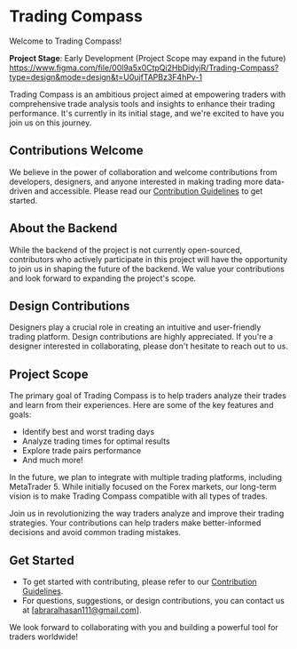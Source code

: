 # Trading Compass

Welcome to Trading Compass!

**Project Stage**: Early Development (Project Scope may expand in the future)
https://www.figma.com/file/00l9a5x0CtpQi2HbDidyjR/Trading-Compass?type=design&mode=design&t=U0ujfTAPBz3F4hPv-1

Trading Compass is an ambitious project aimed at empowering traders with comprehensive trade analysis tools and insights to enhance their trading performance. It's currently in its initial stage, and we're excited to have you join us on this journey.

## Contributions Welcome

We believe in the power of collaboration and welcome contributions from developers, designers, and anyone interested in making trading more data-driven and accessible. Please read our [Contribution Guidelines](CONTRIBUTING.md) to get started.

## About the Backend

While the backend of the project is not currently open-sourced, contributors who actively participate in this project will have the opportunity to join us in shaping the future of the backend. We value your contributions and look forward to expanding the project's scope.

## Design Contributions

Designers play a crucial role in creating an intuitive and user-friendly trading platform. Design contributions are highly appreciated. If you're a designer interested in collaborating, please don't hesitate to reach out to us.

## Project Scope

The primary goal of Trading Compass is to help traders analyze their trades and learn from their experiences. Here are some of the key features and goals:

- Identify best and worst trading days
- Analyze trading times for optimal results
- Explore trade pairs performance
- And much more!

In the future, we plan to integrate with multiple trading platforms, including MetaTrader 5. While initially focused on the Forex markets, our long-term vision is to make Trading Compass compatible with all types of trades.

Join us in revolutionizing the way traders analyze and improve their trading strategies. Your contributions can help traders make better-informed decisions and avoid common trading mistakes.

## Get Started

- To get started with contributing, please refer to our [Contribution Guidelines](CONTRIBUTING.md).
- For questions, suggestions, or design contributions, you can contact us at [abraralhasan111@gmail.com].

We look forward to collaborating with you and building a powerful tool for traders worldwide!
